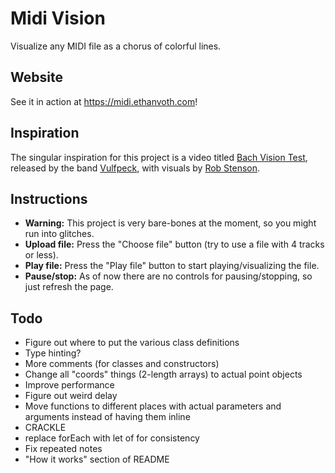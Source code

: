 # Midi Vision
Visualize any MIDI file as a chorus of colorful lines.

## Website
See it in action at https://midi.ethanvoth.com!

## Inspiration
The singular inspiration for this project is a video titled [Bach Vision Test](https://www.youtube.com/watch?v=vJfiOuDdetg), released by the band [Vulfpeck](https://vulfpeck.com), with visuals by [Rob Stenson](https://robstenson.com).

## Instructions
- **Warning:** This project is very bare-bones at the moment, so you might run into glitches.
- **Upload file:** Press the "Choose file" button (try to use a file with 4 tracks or less).
- **Play file:** Press the "Play file" button to start playing/visualizing the file.
- **Pause/stop:** As of now there are no controls for pausing/stopping, so just refresh the page.

## Todo
- Figure out where to put the various class definitions
- Type hinting?
- More comments (for classes and constructors)
- Change all "coords" things (2-length arrays) to actual point objects
- Improve performance
- Figure out weird delay
- Move functions to different places with actual parameters and arguments instead of having them inline
- CRACKLE
- replace forEach with let of for consistency
- Fix repeated notes
- "How it works" section of README